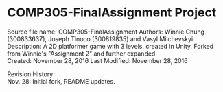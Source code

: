 # COMP305-FinalAssignment Project

Source file name: COMP305-FinalAssignment
Authors: Winnie Chung (300833637), Joseph Tinoco (300819835) and Vasyl Milchevskyi  
Description: A 2D platformer game with 3 levels, created in Unity. Forked from Winnie's "Assignment 2" and further expanded.  
Created: November 28, 2016
Last Modified: November 28, 2016  
  
Revision History:  
Nov. 28: Initial fork, README updates.  